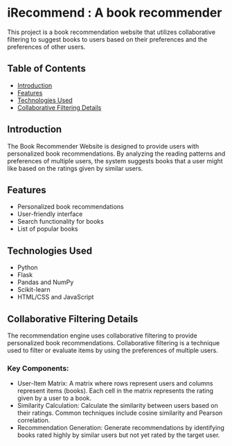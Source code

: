 # iRecommend : A book recommender

This project is a book recommendation website that utilizes collaborative filtering to suggest books to users based on their preferences and the preferences of other users.

## Table of Contents

- [Introduction](#introduction)
- [Features](#features)
- [Technologies Used](#technologies-used)
- [Collaborative Filtering Details](#collaborative-filtering-details)

## Introduction

The Book Recommender Website is designed to provide users with personalized book recommendations. By analyzing the reading patterns and preferences of multiple users, the system suggests books that a user might like based on the ratings given by similar users.

## Features

- Personalized book recommendations
- User-friendly interface
- Search functionality for books
- List of popular books

## Technologies Used

- Python
- Flask
- Pandas and NumPy
- Scikit-learn
- HTML/CSS and JavaScript 

## Collaborative Filtering Details
The recommendation engine uses collaborative filtering to provide personalized book recommendations. Collaborative filtering is a technique used to filter or evaluate items by using the preferences of multiple users.

### Key Components:
- User-Item Matrix: A matrix where rows represent users and columns represent items (books). Each cell in the matrix represents the rating given by a user to a book.
- Similarity Calculation: Calculate the similarity between users based on their ratings. Common techniques include cosine similarity and Pearson correlation.
- Recommendation Generation: Generate recommendations by identifying books rated highly by similar users but not yet rated by the target user.
